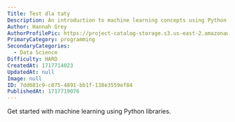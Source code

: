 ```yaml
---
Title: Test dla taty
Description: An introduction to machine learning concepts using Python.
Author: Hannah Grey
AuthorProfilePic: https://project-catalog-storage.s3.us-east-2.amazonaws.com/images/pfp.png
PrimaryCategory: programming
SecondaryCategories:
  - Data Science
Difficulty: HARD
CreatedAt: 1717714023
UpdatedAt: null
Image: null
ID: 7dd681c9-c875-4891-bb1f-138e3559ef84
PublishedAt: 1717719076
---
```


Get started with machine learning using Python libraries.
